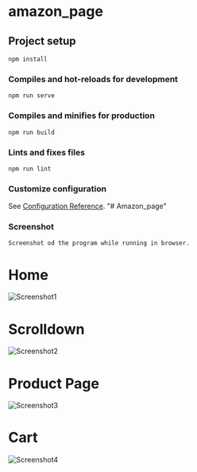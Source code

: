 # amazon_page

## Project setup
```
npm install
```

### Compiles and hot-reloads for development
```
npm run serve
```

### Compiles and minifies for production
```
npm run build
```

### Lints and fixes files
```
npm run lint
```

### Customize configuration
See [Configuration Reference](https://cli.vuejs.org/config/).
"# Amazon_page" 

### Screenshot
```
Screenshot od the program while running in browser.
```
# Home
![Screenshot1](https://user-images.githubusercontent.com/69730742/192983300-d1654324-6c71-4091-aa73-30df9a3a646d.jpg)
# Scrolldown
![Screenshot2](https://user-images.githubusercontent.com/69730742/192983606-43da395b-e286-458c-bb67-f0ec0858c2b7.jpg)
# Product Page
![Screenshot3](https://user-images.githubusercontent.com/69730742/192983560-f28f2079-6b96-4ecc-ba74-7e19aed16b66.jpg)
# Cart 
![Screenshot4](https://user-images.githubusercontent.com/69730742/192983671-e2b73439-115f-47bf-8cdd-c546e155c8aa.jpg)
